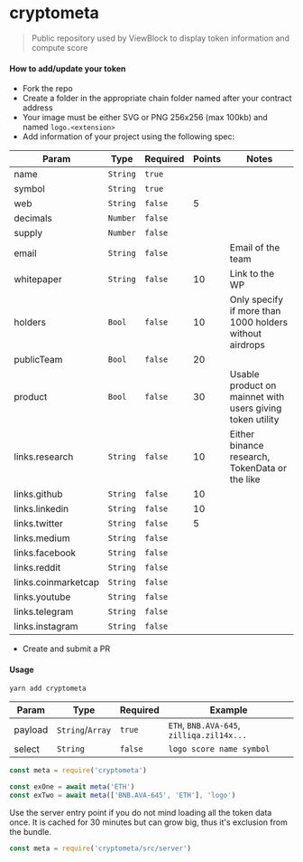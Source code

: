 # cryptometa

> Public repository used by ViewBlock to display token information and compute score

#### How to add/update your token

- Fork the repo
- Create a folder in the appropriate chain folder named after your contract address
- Your image must be either SVG or PNG 256x256 (max 100kb) and named `logo.<extension>`
- Add information of your project using the following spec:

| Param               | Type     | Required   | Points  | Notes                                                     |
| ------------------- | -------- | ---------- | ------- | --------------------------------------------------------- |
| name                | `String` | `true`     |         |                                                           |
| symbol              | `String` | `true`     |         |                                                           |
| web                 | `String` | `false`    | 5       |                                                           |
| decimals            | `Number` | `false`    |         |                                                           |
| supply              | `Number` | `false`    |         |                                                           |
| email               | `String` | `false`    |         | Email of the team                                         |
| whitepaper          | `String` | `false`    | 10      | Link to the WP                                            |
| holders             | `Bool`   | `false`    | 10      | Only specify if more than 1000 holders without airdrops   |
| publicTeam          | `Bool`   | `false`    | 20      |                                                           |
| product             | `Bool`   | `false`    | 30      | Usable product on mainnet with users giving token utility |
| links.research      | `String` | `false`    | 10      | Either binance research, TokenData or the like            |
| links.github        | `String` | `false`    | 10      |                                                           |
| links.linkedin      | `String` | `false`    | 10      |                                                           |
| links.twitter       | `String` | `false`    | 5       |                                                           |
| links.medium        | `String` | `false`    |         |                                                           |
| links.facebook      | `String` | `false`    |         |                                                           |
| links.reddit        | `String` | `false`    |         |                                                           |
| links.coinmarketcap | `String` | `false`    |         |                                                           |
| links.youtube       | `String` | `false`    |         |                                                           |
| links.telegram      | `String` | `false`    |         |                                                           |
| links.instagram     | `String` | `false`    |         |                                                           |

- Create and submit a PR

#### Usage

```
yarn add cryptometa
```

| Param               | Type             | Required | Example                                                 |
| ------------------- | ---------------- | -------- | ------------------------------------------------------- |
| payload             | `String`/`Array` | `true`   | `ETH`, `BNB.AVA-645`, `zilliqa.zil14x...`               |
| select              | `String`         | `false`  | `logo score name symbol`                                |

```js
const meta = require('cryptometa')

const exOne = await meta('ETH')
const exTwo = await meta(['BNB.AVA-645', 'ETH'], 'logo')
```

Use the server entry point if you do not mind loading all the token data once.
It is cached for 30 minutes but can grow big, thus it's exclusion from the bundle.

```js
const meta = require('cryptometa/src/server')
```
